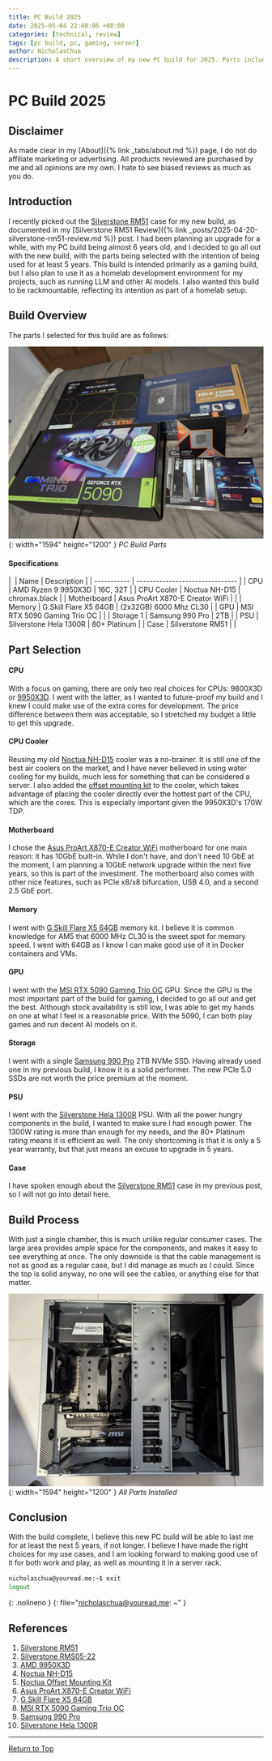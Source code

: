 ```yaml
---
title: PC Build 2025
date: 2025-05-04 22:40:06 +08:00
categories: [technical, review]
tags: [pc build, pc, gaming, server]
author: NicholasChua
description: A short overview of my new PC build for 2025. Parts included.
---
```


# PC Build 2025

## Disclaimer

As made clear in my [About]({% link _tabs/about.md %}) page, I do not do affiliate marketing or advertising. All products reviewed are purchased by me and all opinions are my own. I hate to see biased reviews as much as you do.

## Introduction

I recently picked out the [Silverstone RM51][1] case for my new build, as documented in my [Silverstone RM51 Review]({% link _posts/2025-04-20-silverstone-rm51-review.md %}) post. I had been planning an upgrade for a while, with my PC build being almost 6 years old, and I decided to go all out with the new build, with the parts being selected with the intention of being used for at least 5 years. This build is intended primarily as a gaming build, but I also plan to use it as a homelab development environment for my projects, such as running LLM and other AI models. I also wanted this build to be rackmountable, reflecting its intention as part of a homelab setup.

## Build Overview

The parts I selected for this build are as follows:

![PC Build Parts](../assets/img/2025-05-04-pc-build-2025/PC%20Build%20Parts.jpg){: width="1594" height="1200" }
_PC Build Parts_

#### Specifications

| ‎           | Name                            | Description            |
| ----------- | ------------------------------- |
| CPU         | AMD Ryzen 9 9950X3D             | 16C, 32T               |
| CPU Cooler  | Noctua NH-D15                   | chromax.black          |
| Motherboard | Asus ProArt X870-E Creator WiFi |                        |
| Memory      | G.Skill Flare X5 64GB           | (2x32GB) 6000 Mhz CL30 |
| GPU         | MSI RTX 5090 Gaming Trio OC     |                        |
| Storage 1   | Samsung 990 Pro                 | 2TB                    |
| PSU         | Silverstone Hela 1300R          | 80+ Platinum           |
| Case        | Silverstone RM51                |                        |

## Part Selection

#### CPU

With a focus on gaming, there are only two real choices for CPUs: 9800X3D or [9950X3D][3]. I went with the latter, as I wanted to future-proof my build and I knew I could make use of the extra cores for development. The price difference between them was acceptable, so I stretched my budget a little to get this upgrade.

#### CPU Cooler

Reusing my old [Noctua NH-D15][4] cooler was a no-brainer. It is still one of the best air coolers on the market, and I have never believed in using water cooling for my builds, much less for something that can be considered a server. I also added the [offset mounting kit][5] to the cooler, which takes advantage of placing the cooler directly over the hottest part of the CPU, which are the cores. This is especially important given the 9950X3D's 170W TDP.

#### Motherboard

I chose the [Asus ProArt X870-E Creator WiFi][6] motherboard for one main reason: it has 10GbE built-in. While I don't have, and don't need 10 GbE at the moment, I am planning a 10GbE network upgrade within the next five years, so this is part of the investment. The motherboard also comes with other nice features, such as PCIe x8/x8 bifurcation, USB 4.0, and a second 2.5 GbE port.

#### Memory

I went with [G.Skill Flare X5 64GB][7] memory kit. I believe it is common knowledge for AM5 that 6000 MHz CL30 is the sweet spot for memory speed. I went with 64GB as I know I can make good use of it in Docker containers and VMs.

#### GPU

I went with the [MSI RTX 5090 Gaming Trio OC][8] GPU. Since the GPU is the most important part of the build for gaming, I decided to go all out and get the best. Although stock availability is still low, I was able to get my hands on one at what I feel is a reasonable price. With the 5090, I can both play games and run decent AI models on it.

#### Storage

I went with a single [Samsung 990 Pro][9] 2TB NVMe SSD. Having already used one in my previous build, I know it is a solid performer. The new PCIe 5.0 SSDs are not worth the price premium at the moment.

#### PSU

I went with the [Silverstone Hela 1300R][10] PSU. With all the power hungry components in the build, I wanted to make sure I had enough power. The 1300W rating is more than enough for my needs, and the 80+ Platinum rating means it is efficient as well. The only shortcoming is that it is only a 5 year warranty, but that just means an excuse to upgrade in 5 years.

#### Case

I have spoken enough about the [Silverstone RM51][1] case in my previous post, so I will not go into detail here.

## Build Process

With just a single chamber, this is much unlike regular consumer cases. The large area provides ample space for the components, and makes it easy to see everything at once. The only downside is that the cable management is not as good as a regular case, but I did manage as much as I could. Since the top is solid anyway, no one will see the cables, or anything else for that matter.

![All Parts Installed](../assets/img/2025-05-04-pc-build-2025/All%20Parts%20Installed.jpg){: width="1594" height="1200" }
_All Parts Installed_

## Conclusion

With the build complete, I believe this new PC build will be able to last me for at least the next 5 years, if not longer. I believe I have made the right choices for my use cases, and I am looking forward to making good use of it for both work and play, as well as mounting it in a server rack.

```bash
nicholaschua@youread.me:~$ exit
logout
```
{: .nolineno }
{: file="nicholaschua@youread.me: ~" }

## References

1. [Silverstone RM51][1]
2. [Silverstone RMS05-22][2]
3. [AMD 9950X3D][3]
4. [Noctua NH-D15][4]
5. [Noctua Offset Mounting Kit][5]
6. [Asus ProArt X870-E Creator WiFi][6]
7. [G.Skill Flare X5 64GB][7]
8. [MSI RTX 5090 Gaming Trio OC][8]
9. [Samsung 990 Pro][9]
10. [Silverstone Hela 1300R][10]

[1]: https://www.silverstonetek.com/en/product/info/server-nas/RM51/
[2]: https://www.silverstonetek.com/en/product/info/server-nas/RMS05-22/
[3]: https://www.amd.com/en/products/processors/desktops/ryzen/9000-series/amd-ryzen-9-9950x3d.html
[4]: https://noctua.at/en/nh-d15-chromax-black
[5]: https://noctua.at/en/nm-amb12-chromax-black
[6]: https://www.asus.com/motherboards-components/motherboards/proart/proart-x870e-creator-wifi/
[7]: https://www.gskill.com/product/165/396/1691400033/F5-6000J3040G32GX2-FX5
[8]: https://www.msi.com/Graphics-Card/GeForce-RTX-5090-32G-GAMING-TRIO-OC
[9]: https://semiconductor.samsung.com/consumer-storage/internal-ssd/990-pro/
[10]: https://www.silverstonetek.com/en/product/info/power-supplies/ha1300r-pm/

---
[Return to Top](#pc-build-2025)
